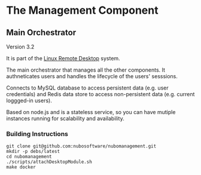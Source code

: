 # The Management Component
## Main Orchestrator

Version 3.2

It is part of the [Linux Remote Desktop](https://github.com/nubosoftware/linux-remote-desktop) system.

The main orchestrator that manages all the other components. It authneticates users and handles the lifecycle of the users' sesssions.

Connects to MySQL database to access persistent data (e.g. user credentials) and Redis data store to access non-persistent data (e.g. current loggged-in users).

Based on node.js and is a stateless service, so you can have mutiple instances running for scalability and availability.

### Building Instructions
```
git clone git@github.com:nubosoftware/nubomanagement.git
mkdir -p debs/latest
cd nubomanagement
./scripts/attachDesktopModule.sh
make docker
```


